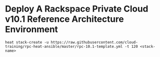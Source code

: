 # Deploy A Rackspace Private Cloud v10.1 Reference Architecture Environment

`heat stack-create -u https://raw.githubusercontent.com/cloud-training/rpc-heat-ansible/master/rpc-10.1-template.yml -t 120 <stack-name>`
